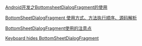 [Android开发之BottomsheetDialogFragment的使用](https://blog.csdn.net/klxh2009/article/details/80393245)

[BottomSheetDialogFragment 使用方式、方法执行顺序、源码解析](https://blog.csdn.net/xiaxl/article/details/80981336)

[BottomSheetDialogFragment使用的注意点](https://www.jianshu.com/p/7fcec871ea36)

[Keyboard hides BottomSheetDialogFragment](https://stackoverflow.com/questions/44625365/keyboard-hides-bottomsheetdialogfragment)